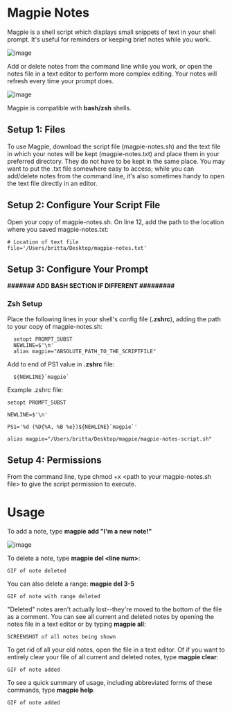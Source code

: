 # Magpie Notes

Magpie is a shell script which displays small snippets of text in your shell prompt. It's useful for reminders or keeping brief notes while you work.

![image](https://github.com/bkager/Magpie/assets/68086185/089fff15-35b9-426c-9ee1-292109ea8747)

Add or delete notes from the command line while you work, or open the notes file in a text editor to perform more complex editing. Your notes will refresh every time your prompt does.

![image](https://github.com/bkager/Magpie/assets/68086185/7cab2546-a129-4b4b-9e7b-a7f1325fe50a)

Magpie is compatible with **bash/zsh** shells.

## Setup 1: Files

To use Magpie, download the script file (magpie-notes.sh) and the text file in which your notes will be kept (magpie-notes.txt) and place them in your preferred directory. They do not have to be kept in the same place. You may want to put the .txt file somewhere easy to access; while you can add/delete notes from the command line, it's also sometimes handy to open the text file directly in an editor.

## Setup 2: Configure Your Script File

Open your copy of magpie-notes.sh. On line 12, add the path to the location where you saved magpie-notes.txt: 
```
# Location of text file
file='/Users/britta/Desktop/magpie-notes.txt'
```

## Setup 3: Configure Your Prompt

**####### ADD BASH SECTION IF DIFFERENT #########**

### Zsh Setup

Place the following lines in your shell's config file (**.zshrc**), adding the path to your copy of magpie-notes.sh:
```
  setopt PROMPT_SUBST
  NEWLINE=$'\n'
  alias magpie="ABSOLUTE_PATH_TO_THE_SCRIPTFILE"
```
Add to end of PS1 value in **.zshrc** file: 
```
  ${NEWLINE}`magpie`
```

Example .zshrc file: 
```
setopt PROMPT_SUBST

NEWLINE=$'\n'

PS1='%d (%D{%A, %B %e})${NEWLINE}`magpie`'

alias magpie="/Users/britta/Desktop/magpie/magpie-notes-script.sh"
```
## Setup 4: Permissions

From the command line, type chmod +x \<path to your magpie-notes.sh file> to give the script permission to execute. 

# Usage

To add a note, type **magpie add "I'm a new note!"**

![image](https://github.com/bkager/Magpie/assets/68086185/141f2cab-7bf9-4978-a073-958c0f903823)

To delete a note, type **magpie del \<line num>**:
```
GIF of note deleted
```
You can also delete a range: **magpie del 3-5**
```
GIF of note with range deleted
```
"Deleted" notes aren't actually lost--they're moved to the bottom of the file as a comment. You can see all current and deleted notes by opening the notes file in a text editor or by typing **magpie all**: 
```
SCREENSHOT of all notes being shown
```
To get rid of all your old notes, open the file in a text editor. Of if you want to entirely clear your file of all current and deleted notes, type **magpie clear**: 
```
GIF of note added
```
To see a quick summary of usage, including abbreviated forms of these commands, type **magpie help**. 
```
GIF of note added
```
